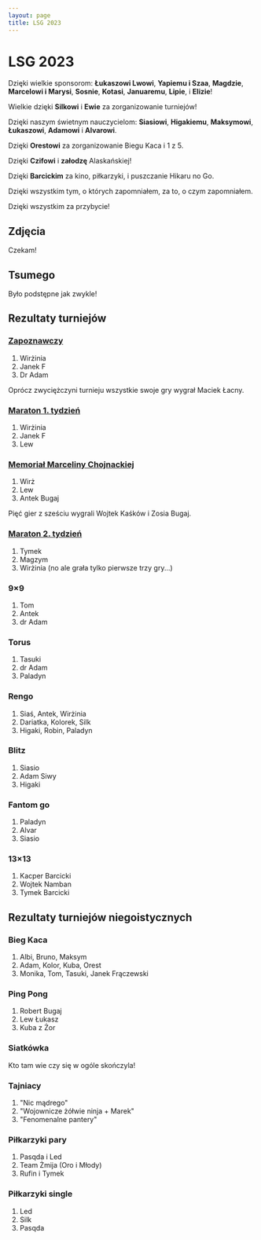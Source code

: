 ```yaml
---
layout: page
title: LSG 2023
---
```


# LSG 2023

Dzięki wielkie sponsorom: **Łukaszowi Lwowi**, **Yapiemu i Szaa**, **Magdzie**, **Marcelowi i Marysi**, **Sosnie**, **Kotasi**, **Januaremu**, **Lipie**, i **Elizie**!

Wielkie dzięki **Silkowi** i **Ewie** za zorganizowanie turniejów!

Dzięki naszym świetnym nauczycielom: **Siasiowi**, **Higakiemu**, **Maksymowi**, **Łukaszowi**, **Adamowi** i **Alvarowi**.

Dzięki **Orestowi** za zorganizowanie Biegu Kaca i 1 z 5.

Dzięki **Czifowi** i **załodzę** Alaskańskiej!

Dzięki **Barcickim** za kino, piłkarzyki, i puszczanie Hikaru no Go.

Dzięki wszystkim tym, o których zapomniałem, za to, o czym zapomniałem.

Dzięki wszystkim za przybycie!

## Zdjęcia

Czekam!

## Tsumego

Było podstępne jak zwykle!

## Rezultaty turniejów

### [Zapoznawczy](https://www.europeangodatabase.eu/EGD/Tournament_Card.php?&key=T230708E)

1. Wirżinia
2. Janek F
3. Dr Adam

Oprócz zwyciężczyni turnieju wszystkie swoje gry wygrał Maciek Łacny.

### [Maraton 1. tydzień](https://www.europeangodatabase.eu/EGD/Tournament_Card.php?&key=T230710A)

1. Wirżinia
2. Janek F
3. Lew

### [Memoriał Marceliny Chojnackiej](https://www.europeangodatabase.eu/EGD/Tournament_Card.php?&key=T230715F)

1. Wirż
2. Lew
3. Antek Bugaj

Pięć gier z sześciu wygrali Wojtek Kaśków i Zosia Bugaj.

### [Maraton 2. tydzień](https://www.europeangodatabase.eu/EGD/Tournament_Card.php?&key=T230717A)

1. Tymek
2. Magzym
3. Wirżinia (no ale grała tylko pierwsze trzy gry...)

### 9&times;9

1. Tom
2. Antek
3. dr Adam

### Torus

1. Tasuki
2. dr Adam
3. Paladyn

### Rengo

1. Siaś, Antek, Wirżinia
2. Dariatka, Kolorek, Silk
3. Higaki, Robin, Paladyn

### Blitz

1. Siasio
2. Adam Siwy
3. Higaki

### Fantom go

1. Paladyn
2. Alvar
3. Siasio

### 13&times;13

1. Kacper Barcicki
2. Wojtek Namban
3. Tymek Barcicki

## Rezultaty turniejów niegoistycznych

### Bieg Kaca

1. Albi, Bruno, Maksym
2. Adam, Kolor, Kuba, Orest
3. Monika, Tom, Tasuki, Janek Frączewski

### Ping Pong

1. Robert Bugaj
2. Lew Łukasz
3. Kuba z Żor

### Siatkówka

Kto tam wie czy się w ogóle skończyla!

### Tajniacy

1. "Nic mądrego"
2. "Wojownicze żółwie ninja + Marek"
3. "Fenomenalne pantery"

### Piłkarzyki pary

1. Pasqda i Led
2. Team Żmija (Oro i Młody)
3. Rufin i Tymek

### Piłkarzyki single

1. Led
2. Silk
3. Pasqda
